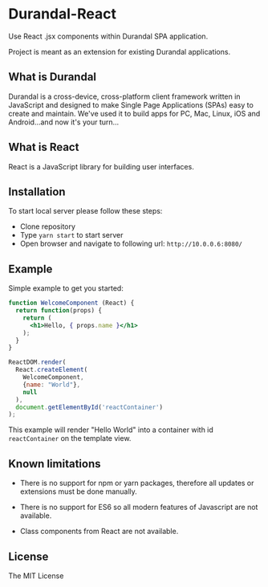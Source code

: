 # Durandal-React

Use React .jsx components within Durandal SPA application.

Project is meant as an extension for existing Durandal applications.

## What is Durandal

Durandal is a cross-device, cross-platform client framework written in JavaScript and designed to make Single Page Applications (SPAs) easy to create and maintain. We've used it to build apps for PC, Mac, Linux, iOS and Android...and now it's your turn...

## What is React

React is a JavaScript library for building user interfaces.

## Installation

To start local server please follow these steps:

 * Clone repository
 * Type `yarn start` to start server
 * Open browser and navigate to following url: `http://10.0.0.6:8080/`

## Example

Simple example to get you started:

```jsx
function WelcomeComponent (React) {
  return function(props) {
    return (
      <h1>Hello, { props.name }</h1>
    );
  }
}

ReactDOM.render(
  React.createElement(
    WelcomeComponent,
    {name: "World"},
    null
  ), 
  document.getElementById('reactContainer')
);
```

This example will render "Hello World" into a container with id `reactContainer` on the template view.

## Known limitations

* There is no support for npm or yarn packages, therefore all updates or extensions must be done manually.

* There is no support for ES6 so all modern features of Javascript are not available.

* Class components from React are not available.

## License

The MIT License
